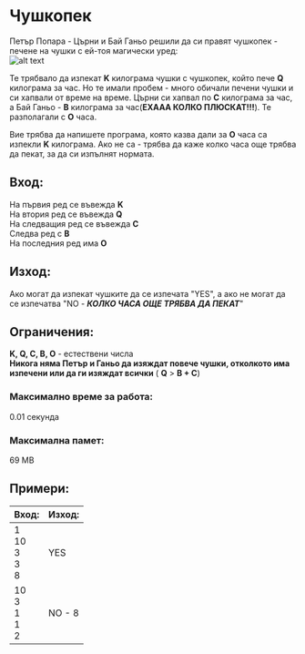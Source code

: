 # Чушкопек

Петър Попара - Църни и Бай Ганьо решили да си правят чушкопек - печене на чушки с ей-тоя магически уред: <br>
![alt text](https://upload.wikimedia.org/wikipedia/commons/thumb/e/ec/Chushkopek.JPG/220px-Chushkopek.JPG)

Те трябвало да изпекат **K** килограма чушки с чушкопек, който пече **Q** килограма за час. Но те имали пробем - много обичали печени чушки и си хапвали от време на време. Църни си хапвал по **C** килограма за час, а Бай Ганьо - **B** килограма за час(**ЕХААА КОЛКО ПЛЮСКАТ!!!**). Те разполагали с **O** часа.

Вие трябва да напишете програма, която казва дали за **O** часа са изпекли **K** килограма. Ако не са - трябва да каже колко часа още трябва да пекат, за да си изпълнят нормата.

## Вход:
На първия ред се въвежда **K** <br>
На втория ред се въвежда **Q** <br>
На следващия ред се въвежда **C** <br>
Следва ред с **B** <br>
На последния ред има **O** <br>

## Изход:
Ако могат да изпекат чушките да се изпечата "YES", а ако не могат да се изпечатва "NO - **_КОЛКО ЧАСА ОЩЕ ТРЯБВА ДА ПЕКАТ_**"

## Ограничения:
**K, Q, C, B, O** - естествени числа <br>
**Никога няма Петър и Ганьо да изяждат повече чушки, отколкото има изпечени или да ги изяждат всички** ( **Q** > **B + C**)

### Максимално време за работа:
0.01 секунда

### Максимална памет:
69 MB

## Примери:
| Вход:                  | Изход: |
| ---------------------- | ------ |
| 1<br>10<br>3<br>3<br>8 | YES    |
| 10<br>3<br>1<br>1<br>2 | NO - 8 |

